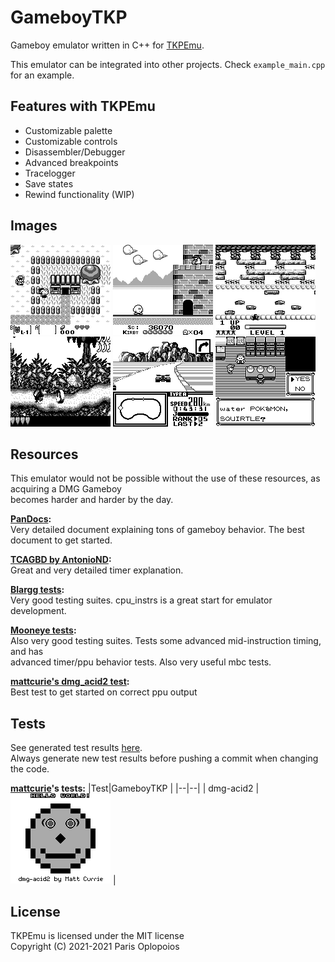 # GameboyTKP
Gameboy emulator written in C++ for [TKPEmu](https://github.com/OFFTKP/TKPEmu).

This emulator can be integrated into other projects. Check `example_main.cpp` for an example.

## Features with TKPEmu
 - Customizable palette
 - Customizable controls
 - Disassembler/Debugger
 - Advanced breakpoints
 - Tracelogger
 - Save states 
 - Rewind functionality (WIP)

## Images
![Legend of Zelda](./Images/zd.bmp)
![Kirby](./Images/krb.bmp)
![Frogger](./Images/frg.bmp)
![Donkey Kong](./Images/dk.bmp)
![F-1 Race](./Images/f1.bmp)
![Pokemon Red](./Images/red.bmp)

## Resources
This emulator would not be possible without the use of these resources, as acquiring a DMG Gameboy     
becomes harder and harder by the day.

**[PanDocs](https://gbdev.io/pandocs/):**    
Very detailed document explaining tons of gameboy behavior. The best document to get started.

**[TCAGBD by AntonioND](https://github.com/AntonioND/giibiiadvance/blob/master/docs/TCAGBD.pdf):**    
Great and very detailed timer explanation.    

**[Blargg tests](https://github.com/retrio/gb-test-roms):**    
Very good testing suites. cpu_instrs is a great start for emulator development.    

**[Mooneye tests](https://github.com/Gekkio/mooneye-test-suite/):**    
Also very good testing suites. Tests some advanced mid-instruction timing, and has      
advanced timer/ppu behavior tests. Also very useful mbc tests.    

**[mattcurie's dmg_acid2 test](https://github.com/mattcurrie/dmg-acid2):**    
Best test to get started on correct ppu output

## Tests

See generated test results [here](./TEST_RESULTS.md).    
Always generate new test results before pushing a commit when changing the code.

**[mattcurie](https://github.com/mattcurrie)'s tests:**
|Test|GameboyTKP  |
|--|--|
| dmg-acid2 | ![dmg-acid2](./Images/dmg-acid2_result.bmp) |

## License
TKPEmu is licensed under the MIT license    
Copyright (C) 2021-2021 Paris Oplopoios
